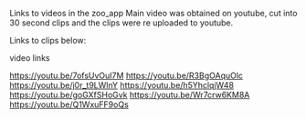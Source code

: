 Links to videos in the zoo_app
Main video was obtained on youtube, cut into 30 second clips and the clips were re uploaded to youtube.

Links to clips below:

video links

https://youtu.be/7ofsUvOuI7M
https://youtu.be/R3BgOAquOlc
https://youtu.be/j0r_t9LWlnY
https://youtu.be/h5YhclqjW48
https://youtu.be/goGXfSHoGvk
https://youtu.be/Wr7crw6KM8A
https://youtu.be/Q1WxuFF9oQs
